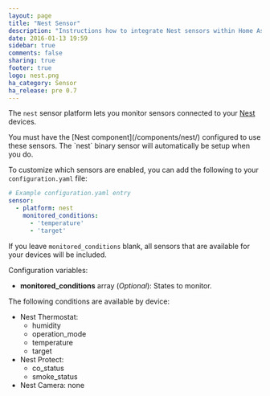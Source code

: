 ```yaml
---
layout: page
title: "Nest Sensor"
description: "Instructions how to integrate Nest sensors within Home Assistant."
date: 2016-01-13 19:59
sidebar: true
comments: false
sharing: true
footer: true
logo: nest.png
ha_category: Sensor
ha_release: pre 0.7
---
```



The `nest` sensor platform lets you monitor sensors connected to your [Nest](https://nest.com) devices.

<p class='note'>
You must have the [Nest component](/components/nest/) configured to use these sensors.  The `nest` binary sensor will automatically be setup when you do.
</p>

To customize which sensors are enabled, you can add the following to your `configuration.yaml` file:

```yaml
# Example configuration.yaml entry
sensor:
  - platform: nest
    monitored_conditions:
      - 'temperature'
      - 'target'
```

If you leave `monitored_conditions` blank, all sensors that are available for your devices will be included.

Configuration variables:

- **monitored_conditions** array (*Optional*): States to monitor.

The following conditions are available by device:

- Nest Thermostat:
  - humidity
  - operation\_mode
  - temperature
  - target
- Nest Protect:
  - co\_status
  - smoke\_status 
- Nest Camera: none

